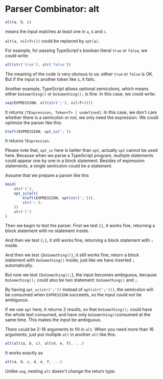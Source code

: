 # Parser Combinator: alt

```typescript
alt(a, b, c)
```

means the input matches at least one in `a`, `b` and `c`.

`alt(a, nil<T>())` could be replaced by `opt(a)`.

For example, for passing TypeScript's boolean literal `true` or `false`, we could write:

```typescript
alt(str('true'), str('false'))
```

The meaning of the code is very obvious to us: either `true` or `false` is OK. But if the input is another token like `1`, it fails.

Another example, TypeScript allows optional semicolons, which means either `DoSomething()` or `DoSomething();` is fine. In this case, we could write:

```typescript
seq(EXPRESSION, alt(str(';'), nil<T>()))
```

It returns `[TExpression, Token<T> | undefined]`.
In this case, we don't care whether there is a semicolon or not, we only need the expression.
We could optimize the parser like this:

```typescript
kleft(EXPRESSION, opt_sc(';'))
```

It returns `TExpression`.

Please note that, `opt_sc` here is better than `opt`, actually `opt` cannot be used here.
Because when we parse a TypeScript program, multiple statements could appear one by one in a block statement.
Besides of expression statements, a single semicolon could be a statement.

Assume that we prepare a parser like this

```typescript
kmid(
    str('{'),
    opt_sc(alt(
        kleft(EXPRESSION, opt(str(';'))),
        str(';');
    ))
    str('}')
)
```

Then we begin to test the parser. First we test `{}`, it works fine, returning a block statement with no statement inside.

And then we test `{;}`, it still works fine, returning a block statement with `;` inside.

And then we test `{DoSomething()}`, it still works fine, return a block statement with `DoSomething()` inside, just like we have inserted `;` automatically.

But now we test `{DoSomething();`}, the input becomes ambiguous, because `DoSomething();` could also be two statement: `DoSomething()` and `;`.

By having `opt_sc(str(';'))` instead of `opt(str(';')))`, the semicolon will be consumed when `EXPRESSION` succeeds, so the input could not be ambiguous.

If we use `opt` here, it returns 2 results, so that `DoSomething();` could have the whole text consumed, and have only `DoSomething()`consumed at the same time. This makes the input be ambiguous.

There could be 2-16 arguments to fill in `alt`.
When you need more than 16 arguments, just put multiple `alt` in another `alt` like this:

```typescript
alt(alt(a, b, c), alt(d, e, f), ...)
```

It works exactly as

```typescript
alt(a, b, c, d, e, f, ...)
```

Unlike `seq`, nesting `alt` doesn't change the return type.

